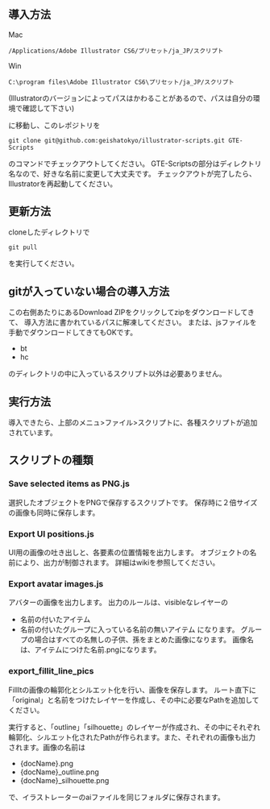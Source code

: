 #

## 導入方法

Mac

    /Applications/Adobe Illustrator CS6/プリセット/ja_JP/スクリプト

Win

    C:\program files\Adobe Illustrator CS6\プリセット/ja_JP/スクリプト

(Illustratorのバージョンによってパスはかわることがあるので、パスは自分の環境で確認して下さい)

に移動し、このレポジトリを

    git clone git@github.com:geishatokyo/illustrator-scripts.git GTE-Scripts
    
のコマンドでチェックアウトしてください。
GTE-Scriptsの部分はディレクトリ名なので、好きな名前に変更して大丈夫です。
チェックアウトが完了したら、Illustratorを再起動してください。

## 更新方法

cloneしたディレクトリで

    git pull

を実行してください。


## gitが入っていない場合の導入方法

この右側あたりにあるDownload ZIPをクリックしてzipをダウンロードしてきて、
導入方法に書かれているパスに解凍してください。
または、jsファイルを手動でダウンロードしてきてもOKです。

* bt
* hc

のディレクトリの中に入っているスクリプト以外は必要ありません。


## 実行方法

導入できたら、上部のメニュ>ファイル>スクリプトに、各種スクリプトが追加されています。



## スクリプトの種類

### Save selected items as PNG.js

選択したオブジェクトをPNGで保存するスクリプトです。
保存時に２倍サイズの画像も同時に保存します。

### Export UI positions.js

UI用の画像の吐き出しと、各要素の位置情報を出力します。
オブジェクトの名前により、出力が制御されます。
詳細はwikiを参照してください。


### Export avatar images.js

アバターの画像を出力します。
出力のルールは、visibleなレイヤーの
* 名前の付いたアイテム
* 名前の付いたグループに入っている名前の無いアイテム
になります。
グループの場合はすべての名無しの子供、孫をまとめた画像になります。
画像名は、アイテムにつけた名前.pngになります。

### export_fillit_line_pics

FillItの画像の輪郭化とシルエット化を行い、画像を保存します。
ルート直下に「original」と名前をつけたレイヤーを作成し、その中に必要なPathを追加してください。

実行すると、「outline」「silhouette」のレイヤーが作成され、その中にそれぞれ輪郭化、シルエット化されたPathが作られます。また、それぞれの画像も出力されます。画像の名前は
* {docName}.png
* {docName}_outline.png
* {docName}_silhouette.png

で、イラストレーターのaiファイルを同じフォルダに保存されます。